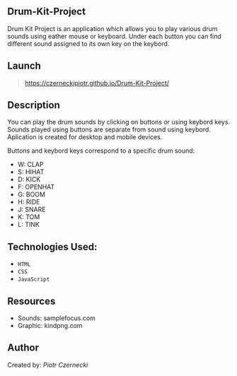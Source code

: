 ## Drum-Kit-Project

Drum Kit Project is an application which allows you to play various drum sounds using eather mouse or keyboard.
Under each button you can find different sound assigned to its own key on the keybord.  

## Launch
> https://czerneckipiotr.github.io/Drum-Kit-Project/

## Description
You can play the drum sounds by clicking on buttons or using keybord keys.
Sounds played using buttons are separate from sound using keybord.
Aplication is created for desktop and mobile devices.

Buttons and keybord keys correspond to a specific drum sound:
- W:  CLAP
- S:  HIHAT
- D:  KICK
- F:  OPENHAT
- G:  BOOM
- H:  RIDE
- J:  SNARE
- K:  TOM
- L:  TINK

## Technologies Used:
- `HTML`
- `CSS`
- `JavaScript`

## Resources
- Sounds:  samplefocus.com
- Graphic: kindpng.com

## Author
Created by: _Piotr Czernecki_
